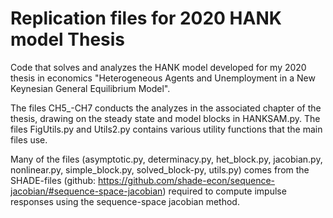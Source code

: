 # Replication files for 2020 HANK model Thesis

Code that solves and analyzes the HANK model developed for my 2020 thesis in economics "Heterogeneous Agents and Unemployment in a New Keynesian General Equilibrium Model". 

The files CH5_-CH7 conducts the analyzes in the associated chapter of the thesis, drawing on the steady state and model blocks in HANKSAM.py. 
The files FigUtils.py and Utils2.py contains various utility functions that the main files use. 

Many of the files (asymptotic.py, determinacy.py, het_block.py, jacobian.py, nonlinear.py, simple_block.py, solved_block-py, utils.py) comes from the SHADE-files (github: https://github.com/shade-econ/sequence-jacobian/#sequence-space-jacobian) required to compute impulse responses using the sequence-space jacobian method. 
